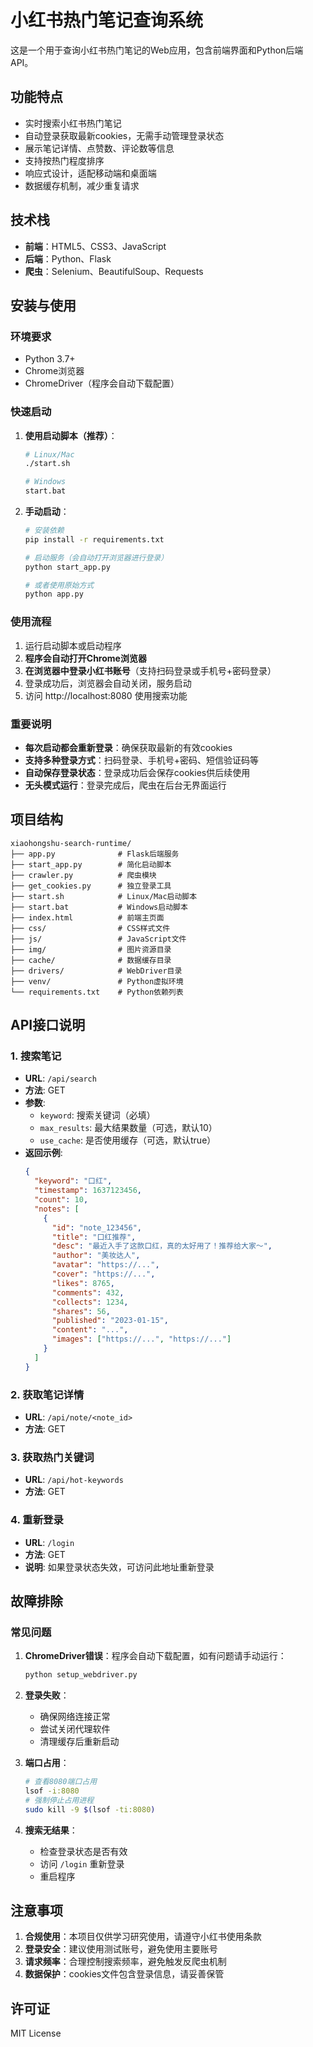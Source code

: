# 小红书热门笔记查询系统

这是一个用于查询小红书热门笔记的Web应用，包含前端界面和Python后端API。

## 功能特点

- 实时搜索小红书热门笔记
- 自动登录获取最新cookies，无需手动管理登录状态
- 展示笔记详情、点赞数、评论数等信息
- 支持按热门程度排序
- 响应式设计，适配移动端和桌面端
- 数据缓存机制，减少重复请求

## 技术栈

- **前端**：HTML5、CSS3、JavaScript
- **后端**：Python、Flask
- **爬虫**：Selenium、BeautifulSoup、Requests

## 安装与使用

### 环境要求

- Python 3.7+
- Chrome浏览器
- ChromeDriver（程序会自动下载配置）

### 快速启动

1. **使用启动脚本（推荐）**：
   ```bash
   # Linux/Mac
   ./start.sh
   
   # Windows
   start.bat
   ```

2. **手动启动**：
   ```bash
   # 安装依赖
   pip install -r requirements.txt
   
   # 启动服务（会自动打开浏览器进行登录）
   python start_app.py
   
   # 或者使用原始方式
   python app.py
   ```

### 使用流程

1. 运行启动脚本或启动程序
2. **程序会自动打开Chrome浏览器**
3. **在浏览器中登录小红书账号**（支持扫码登录或手机号+密码登录）
4. 登录成功后，浏览器会自动关闭，服务启动
5. 访问 http://localhost:8080 使用搜索功能

### 重要说明

- **每次启动都会重新登录**：确保获取最新的有效cookies
- **支持多种登录方式**：扫码登录、手机号+密码、短信验证码等
- **自动保存登录状态**：登录成功后会保存cookies供后续使用
- **无头模式运行**：登录完成后，爬虫在后台无界面运行

## 项目结构

```
xiaohongshu-search-runtime/
├── app.py              # Flask后端服务
├── start_app.py        # 简化启动脚本
├── crawler.py          # 爬虫模块
├── get_cookies.py      # 独立登录工具
├── start.sh            # Linux/Mac启动脚本
├── start.bat           # Windows启动脚本
├── index.html          # 前端主页面
├── css/                # CSS样式文件
├── js/                 # JavaScript文件
├── img/                # 图片资源目录
├── cache/              # 数据缓存目录
├── drivers/            # WebDriver目录
├── venv/               # Python虚拟环境
└── requirements.txt    # Python依赖列表
```

## API接口说明

### 1. 搜索笔记

- **URL**: `/api/search`
- **方法**: GET
- **参数**:
  - `keyword`: 搜索关键词（必填）
  - `max_results`: 最大结果数量（可选，默认10）
  - `use_cache`: 是否使用缓存（可选，默认true）
- **返回示例**:
  ```json
  {
    "keyword": "口红",
    "timestamp": 1637123456,
    "count": 10,
    "notes": [
      {
        "id": "note_123456",
        "title": "口红推荐",
        "desc": "最近入手了这款口红，真的太好用了！推荐给大家～",
        "author": "美妆达人",
        "avatar": "https://...",
        "cover": "https://...",
        "likes": 8765,
        "comments": 432,
        "collects": 1234,
        "shares": 56,
        "published": "2023-01-15",
        "content": "...",
        "images": ["https://...", "https://..."]
      }
    ]
  }
  ```

### 2. 获取笔记详情

- **URL**: `/api/note/<note_id>`
- **方法**: GET

### 3. 获取热门关键词

- **URL**: `/api/hot-keywords`
- **方法**: GET

### 4. 重新登录

- **URL**: `/login`
- **方法**: GET
- **说明**: 如果登录状态失效，可访问此地址重新登录

## 故障排除

### 常见问题

1. **ChromeDriver错误**：程序会自动下载配置，如有问题请手动运行：
   ```bash
   python setup_webdriver.py
   ```

2. **登录失败**：
   - 确保网络连接正常
   - 尝试关闭代理软件
   - 清理缓存后重新启动

3. **端口占用**：
   ```bash
   # 查看8080端口占用
   lsof -i:8080
   # 强制停止占用进程
   sudo kill -9 $(lsof -ti:8080)
   ```

4. **搜索无结果**：
   - 检查登录状态是否有效
   - 访问 `/login` 重新登录
   - 重启程序

## 注意事项

1. **合规使用**：本项目仅供学习研究使用，请遵守小红书使用条款
2. **登录安全**：建议使用测试账号，避免使用主要账号
3. **请求频率**：合理控制搜索频率，避免触发反爬虫机制
4. **数据保护**：cookies文件包含登录信息，请妥善保管

## 许可证

MIT License 
